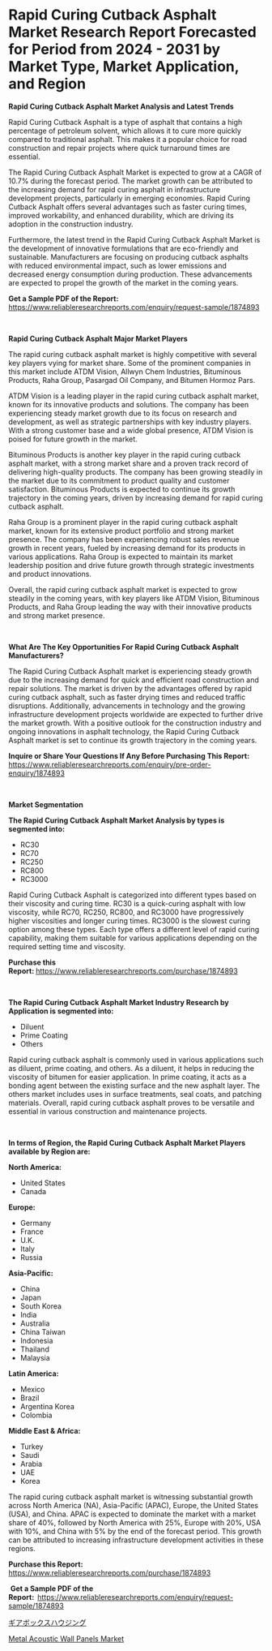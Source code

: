 <p><h1>Rapid Curing Cutback Asphalt Market Research Report Forecasted for Period from 2024 -  2031 by Market Type, Market Application, and Region</h1></p><p><strong>Rapid Curing Cutback Asphalt Market Analysis and Latest Trends</strong></p>
<p><p>Rapid Curing Cutback Asphalt is a type of asphalt that contains a high percentage of petroleum solvent, which allows it to cure more quickly compared to traditional asphalt. This makes it a popular choice for road construction and repair projects where quick turnaround times are essential.</p><p>The Rapid Curing Cutback Asphalt Market is expected to grow at a CAGR of 10.7% during the forecast period. The market growth can be attributed to the increasing demand for rapid curing asphalt in infrastructure development projects, particularly in emerging economies. Rapid Curing Cutback Asphalt offers several advantages such as faster curing times, improved workability, and enhanced durability, which are driving its adoption in the construction industry.</p><p>Furthermore, the latest trend in the Rapid Curing Cutback Asphalt Market is the development of innovative formulations that are eco-friendly and sustainable. Manufacturers are focusing on producing cutback asphalts with reduced environmental impact, such as lower emissions and decreased energy consumption during production. These advancements are expected to propel the growth of the market in the coming years.</p></p>
<p><strong>Get a Sample PDF of the Report:&nbsp;</strong> <a href="https://www.reliableresearchreports.com/enquiry/request-sample/1874893">https://www.reliableresearchreports.com/enquiry/request-sample/1874893</a></p>
<p>&nbsp;</p>
<p><strong>Rapid Curing Cutback Asphalt Major Market Players</strong></p>
<p><p>The rapid curing cutback asphalt market is highly competitive with several key players vying for market share. Some of the prominent companies in this market include ATDM Vision, Allwyn Chem Industries, Bituminous Products, Raha Group, Pasargad Oil Company, and Bitumen Hormoz Pars. </p><p>ATDM Vision is a leading player in the rapid curing cutback asphalt market, known for its innovative products and solutions. The company has been experiencing steady market growth due to its focus on research and development, as well as strategic partnerships with key industry players. With a strong customer base and a wide global presence, ATDM Vision is poised for future growth in the market.</p><p>Bituminous Products is another key player in the rapid curing cutback asphalt market, with a strong market share and a proven track record of delivering high-quality products. The company has been growing steadily in the market due to its commitment to product quality and customer satisfaction. Bituminous Products is expected to continue its growth trajectory in the coming years, driven by increasing demand for rapid curing cutback asphalt.</p><p>Raha Group is a prominent player in the rapid curing cutback asphalt market, known for its extensive product portfolio and strong market presence. The company has been experiencing robust sales revenue growth in recent years, fueled by increasing demand for its products in various applications. Raha Group is expected to maintain its market leadership position and drive future growth through strategic investments and product innovations.</p><p>Overall, the rapid curing cutback asphalt market is expected to grow steadily in the coming years, with key players like ATDM Vision, Bituminous Products, and Raha Group leading the way with their innovative products and strong market presence.</p></p>
<p>&nbsp;</p>
<p><strong>What Are The Key Opportunities For Rapid Curing Cutback Asphalt Manufacturers?</strong></p>
<p><p>The Rapid Curing Cutback Asphalt market is experiencing steady growth due to the increasing demand for quick and efficient road construction and repair solutions. The market is driven by the advantages offered by rapid curing cutback asphalt, such as faster drying times and reduced traffic disruptions. Additionally, advancements in technology and the growing infrastructure development projects worldwide are expected to further drive the market growth. With a positive outlook for the construction industry and ongoing innovations in asphalt technology, the Rapid Curing Cutback Asphalt market is set to continue its growth trajectory in the coming years.</p></p>
<p><strong>Inquire or Share Your Questions If Any Before Purchasing This Report:</strong> <a href="https://www.reliableresearchreports.com/enquiry/pre-order-enquiry/1874893">https://www.reliableresearchreports.com/enquiry/pre-order-enquiry/1874893</a></p>
<p>&nbsp;</p>
<p><strong>Market Segmentation</strong></p>
<p><strong>The Rapid Curing Cutback Asphalt Market Analysis by types is segmented into:</strong></p>
<p><ul><li>RC30</li><li>RC70</li><li>RC250</li><li>RC800</li><li>RC3000</li></ul></p>
<p><p>Rapid Curing Cutback Asphalt is categorized into different types based on their viscosity and curing time. RC30 is a quick-curing asphalt with low viscosity, while RC70, RC250, RC800, and RC3000 have progressively higher viscosities and longer curing times. RC3000 is the slowest curing option among these types. Each type offers a different level of rapid curing capability, making them suitable for various applications depending on the required setting time and viscosity.</p></p>
<p><strong>Purchase this Report:&nbsp;</strong><a href="https://www.reliableresearchreports.com/purchase/1874893">https://www.reliableresearchreports.com/purchase/1874893</a></p>
<p>&nbsp;</p>
<p><strong>The Rapid Curing Cutback Asphalt Market Industry Research by Application is segmented into:</strong></p>
<p><ul><li>Diluent</li><li>Prime Coating</li><li>Others</li></ul></p>
<p><p>Rapid curing cutback asphalt is commonly used in various applications such as diluent, prime coating, and others. As a diluent, it helps in reducing the viscosity of bitumen for easier application. In prime coating, it acts as a bonding agent between the existing surface and the new asphalt layer. The others market includes uses in surface treatments, seal coats, and patching materials. Overall, rapid curing cutback asphalt proves to be versatile and essential in various construction and maintenance projects.</p></p>
<p>&nbsp;</p>
<p><strong>In terms of Region, the Rapid Curing Cutback Asphalt Market Players available by Region are:</strong></p>
<p>
    <p> <strong> North America: </strong>
        <ul>
            <li>United States</li>
            <li>Canada</li>
        </ul>
        </p> 
    <p> <strong> Europe: </strong>
        <ul>
            <li>Germany</li>
            <li>France</li>
            <li>U.K.</li>
            <li>Italy</li>
            <li>Russia</li>
        </ul>
        </p> 
    <p> <strong> Asia-Pacific: </strong>
        <ul>
            <li>China</li>
            <li>Japan</li>
            <li>South Korea</li>
            <li>India</li>
            <li>Australia</li>
            <li>China Taiwan</li>
            <li>Indonesia</li>
            <li>Thailand</li>
            <li>Malaysia</li>
        </ul>
        </p> 
    <p> <strong> Latin America: </strong>
        <ul>
            <li>Mexico</li>
            <li>Brazil</li>
            <li>Argentina Korea</li>
            <li>Colombia</li>
        </ul>
        </p> 
    <p> <strong> Middle East & Africa: </strong>
        <ul>
            <li>Turkey</li>
            <li>Saudi</li>
            <li>Arabia</li>
            <li>UAE</li>
            <li>Korea</li>
        </ul>
    </p>
    </p>
<p><p>The rapid curing cutback asphalt market is witnessing substantial growth across North America (NA), Asia-Pacific (APAC), Europe, the United States (USA), and China. APAC is expected to dominate the market with a market share of 40%, followed by North America with 25%, Europe with 20%, USA with 10%, and China with 5% by the end of the forecast period. This growth can be attributed to increasing infrastructure development activities in these regions.</p></p>
<p><strong>Purchase this Report: </strong><a href="https://www.reliableresearchreports.com/purchase/1874893">https://www.reliableresearchreports.com/purchase/1874893</a></p>
<p>&nbsp;<strong>Get a Sample PDF of the Report:&nbsp;&nbsp;</strong><a href="https://www.reliableresearchreports.com/enquiry/request-sample/1874893">https://www.reliableresearchreports.com/enquiry/request-sample/1874893</a></p>
<p><strong></strong></p>
<p><p><a href="https://github.com/mohamedbakry57/Market-Research-Report-List-2/blob/main/1866353194130.md">ギアボックスハウジング</a></p><p><a href="https://github.com/JameTravis/Market-Research-Report-List-4/blob/main/metal-acoustic-wall-panels-market.md">Metal Acoustic Wall Panels Market</a></p></p>